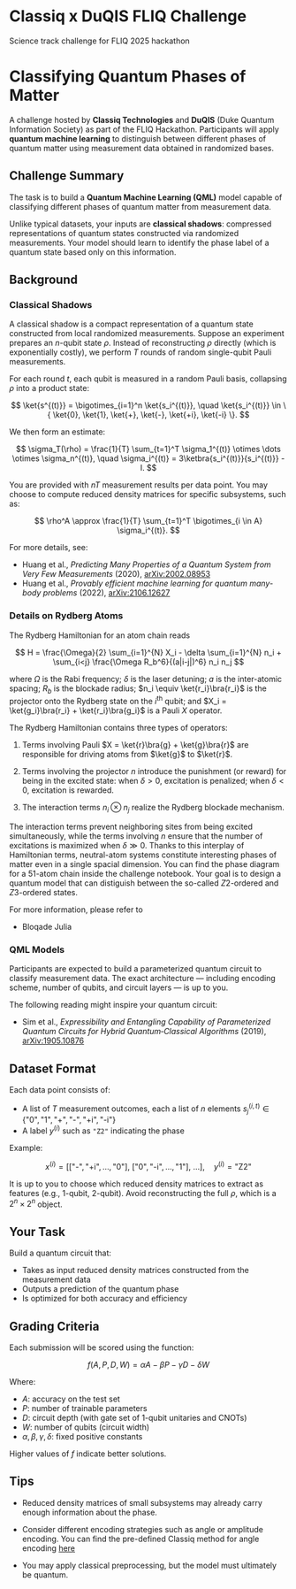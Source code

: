 # Classiq x DuQIS FLIQ Challenge
Science track challenge for FLIQ 2025 hackathon

# Classifying Quantum Phases of Matter

A challenge hosted by **Classiq Technologies** and **DuQIS** (Duke Quantum Information Society) as part of the FLIQ Hackathon. Participants will apply **quantum machine learning** to distinguish between different phases of quantum matter using measurement data obtained in randomized bases.

## Challenge Summary

The task is to build a **Quantum Machine Learning (QML)** model capable of classifying different phases of quantum matter from measurement data.

Unlike typical datasets, your inputs are **classical shadows**: compressed representations of quantum states constructed via randomized measurements. Your model should learn to identify the phase label of a quantum state based only on this information.

## Background

### Classical Shadows

A classical shadow is a compact representation of a quantum state constructed from local randomized measurements. Suppose an experiment prepares an $n$-qubit state $\rho$. Instead of reconstructing $\rho$ directly (which is exponentially costly), we perform $T$ rounds of random single-qubit Pauli measurements.

For each round $t$, each qubit is measured in a random Pauli basis, collapsing $\rho$ into a product state:

$$
\ket{s^{(t)}} = \bigotimes_{i=1}^n \ket{s_i^{(t)}}, \quad \ket{s_i^{(t)}} \in \{ \ket{0}, \ket{1}, \ket{+}, \ket{-}, \ket{+i}, \ket{-i} \}.
$$

We then form an estimate:

$$
\sigma_T(\rho) = \frac{1}{T} \sum_{t=1}^T \sigma_1^{(t)} \otimes \dots \otimes \sigma_n^{(t)}, \quad \sigma_i^{(t)} = 3\ketbra{s_i^{(t)}}{s_i^{(t)}} - I.
$$

You are provided with $nT$ measurement results per data point. You may choose to compute reduced density matrices for specific subsystems, such as:

$$
\rho^A \approx \frac{1}{T} \sum_{t=1}^T \bigotimes_{i \in A} \sigma_i^{(t)}.
$$

For more details, see:

- Huang et al., *Predicting Many Properties of a Quantum System from Very Few Measurements* (2020), [arXiv:2002.08953](https://arxiv.org/abs/2002.08953)
- Huang et al., *Provably efficient machine learning for quantum many-body problems* (2022), [arXiv:2106.12627](https://arxiv.org/abs/2106.12627)

### Details on Rydberg Atoms

The Rydberg Hamiltonian for an atom chain reads

$$
H = \frac{\Omega}{2} \sum_{i=1}^{N} X_i 
    - \delta \sum_{i=1}^{N} n_i 
    + \sum_{i<j} \frac{\Omega R_b^6}{(a|i-j|)^6} n_i n_j
$$

where $\Omega$ is the Rabi frequency; $\delta$ is the laser detuning; $a$ is the inter-atomic spacing; $R_b$ is the blockade radius; $n_i \equiv \ket{r_i}\bra{r_i}$ is the projector onto the Rydberg state on the $i^{\text{th}}$ qubit; and $X_i = \ket{g_i}\bra{r_i} + \ket{r_i}\bra{g_i}$ is a Pauli $X$ operator.

The Rydberg Hamiltonian contains three types of operators:

1. Terms involving Pauli $X = \ket{r}\bra{g} + \ket{g}\bra{r}$ are responsible for driving atoms from $\ket{g}$ to $\ket{r}$.

2. Terms involving the projector $n$ introduce the punishment (or reward) for being in the excited state: when $\delta > 0$, excitation is penalized; when $\delta < 0$, excitation is rewarded.

3. The interaction terms $n_i \otimes n_j$ realize the Rydberg blockade mechanism.

The interaction terms prevent neighboring sites from being excited simultaneously, while the terms involving $n$ ensure that the number of excitations is maximized when $\delta \gg 0$. Thanks to this interplay of Hamiltonian terms, neutral-atom systems constitute interesting phases of matter even in a single spacial dimension. You can find the phase diagram for a 51-atom chain inside the challenge notebook. Your goal is to design a quantum model that can distiguish between the so-called $Z2$-ordered and $Z3$-ordered states.

For more information, please refer to
- Bloqade Julia

### QML Models

Participants are expected to build a parameterized quantum circuit to classify measurement data. The exact architecture — including encoding scheme, number of qubits, and circuit layers — is up to you.

The following reading might inspire your quantum circuit:

- Sim et al., *Expressibility and Entangling Capability of Parameterized Quantum Circuits for Hybrid Quantum‐Classical Algorithms* (2019), [arXiv:1905.10876](https://arxiv.org/abs/1905.10876)

## Dataset Format

Each data point consists of:

- A list of $T$ measurement outcomes, each a list of $n$ elements $s_j^{(i,t)} \in \{\text{"0"}, \text{"1"}, \text{"+"}, \text{"-"}, \text{"+i"}, \text{"-i"}\}$
- A label $y^{(i)}$ such as `"Z2"` indicating the phase

Example:

$$
x^{(i)} = \left[
\left[\text{"-"}, \text{"+i"}, \dots, \text{"0"}\right],\ 
\left[\text{"0"}, \text{"-i"}, \dots, \text{"1"}\right],\ 
\dots
\right], \quad y^{(i)} = \text{"Z2"}
$$

It is up to you to choose which reduced density matrices to extract as features (e.g., 1-qubit, 2-qubit). Avoid reconstructing the full $\rho$, which is a $2^n \times 2^n$ object.

## Your Task

Build a quantum circuit that:

- Takes as input reduced density matrices constructed from the measurement data
- Outputs a prediction of the quantum phase
- Is optimized for both accuracy and efficiency

## Grading Criteria

Each submission will be scored using the function:

$$
f(A, P, D, W) = \alpha A - \beta P - \gamma D - \delta W
$$

Where:

- $A$: accuracy on the test set  
- $P$: number of trainable parameters  
- $D$: circuit depth (with gate set of 1-qubit unitaries and CNOTs)  
- $W$: number of qubits (circuit width)  
- $\alpha, \beta, \gamma, \delta$: fixed positive constants

Higher values of $f$ indicate better solutions.

## Tips

- Reduced density matrices of small subsystems may already carry enough information about the phase.
- Consider different encoding strategies such as angle or amplitude encoding. You can find the pre-defined Classiq method for angle encoding [here](https://docs.classiq.io/latest/explore/functions/qmod_library_reference/classiq_open_library/variational_data_encoding/variational_data_encoding/#encode-on-bloch)

- You may apply classical preprocessing, but the model must ultimately be quantum.
